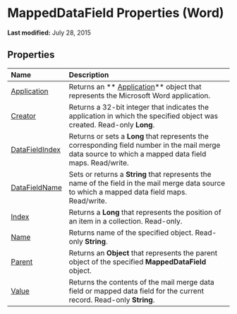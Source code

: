 
# MappedDataField Properties (Word)

 **Last modified:** July 28, 2015


## Properties



|**Name**|**Description**|
|:-----|:-----|
| [Application](f2b41471-0070-138d-9f47-2364fbd98043.md)|Returns an  ** [Application](d1cf6f8f-4e88-bf01-93b4-90a83f79cb44.md)** object that represents the Microsoft Word application.|
| [Creator](d4c432ea-9b14-8c03-2f0c-36e25e58d23f.md)|Returns a 32-bit integer that indicates the application in which the specified object was created. Read-only  **Long**.|
| [DataFieldIndex](ba10017b-5ac4-483d-2c37-6e41286aaf65.md)|Returns or sets a  **Long** that represents the corresponding field number in the mail merge data source to which a mapped data field maps. Read/write.|
| [DataFieldName](10356bc7-1635-8c83-984c-72a332740d89.md)|Sets or returns a  **String** that represents the name of the field in the mail merge data source to which a mapped data field maps. Read/write.|
| [Index](42fdb104-458e-fe67-b943-5e6d37acbdf8.md)|Returns a  **Long** that represents the position of an item in a collection. Read-only.|
| [Name](14dfdc11-4ffe-76c7-98be-484b072a0045.md)|Returns name of the specified object. Read-only  **String**.|
| [Parent](196bd294-ff29-def4-84f5-0af4bc523b66.md)|Returns an  **Object** that represents the parent object of the specified **MappedDataField** object.|
| [Value](08567167-2aa7-ccd0-0eea-30bae7439b6b.md)|Returns the contents of the mail merge data field or mapped data field for the current record. Read-only  **String**.|
